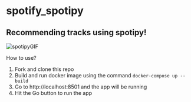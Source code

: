 # spotify_spotipy
## Recommending tracks using spotipy!

![spotipyGIF](https://user-images.githubusercontent.com/77867929/126919193-b9e0582d-f6d4-4e9f-978a-051eb410e935.gif)

How to use?

1. Fork and clone this repo
2. Build and run docker image using the command `docker-compose up --build`
3. Go to http://localhost:8501 and the app will be running
4. Hit the Go button to run the app
